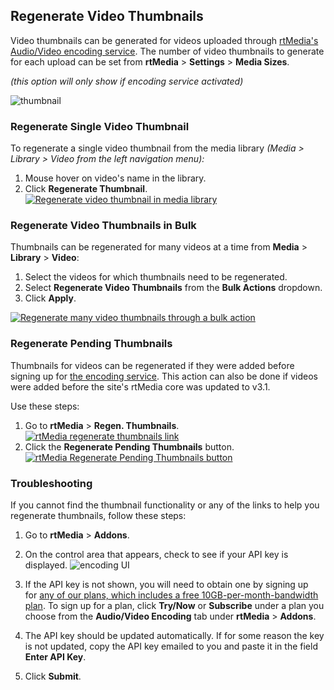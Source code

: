 ## Regenerate Video Thumbnails

Video thumbnails can be generated for videos uploaded through [rtMedia's Audio/Video encoding service](https://rtcamp.com/rtmedia/addons/audio-video-encoding-service/).
The number of video thumbnails to generate for each upload can be set from **rtMedia** > **Settings** > **Media Sizes**.

*(this option will only show if encoding service activated)*

![thumbnail](https://cloud.githubusercontent.com/assets/1140051/7585011/6ba1cc82-f8bf-11e4-832b-826bde8591a1.png)


### Regenerate Single Video Thumbnail


To regenerate a single video thumbnail from the media library *(Media > Library > Video from the left navigation menu):*

1. Mouse hover on video's name in the library.
2. Click **Regenerate Thumbnail**.
  [![Regenerate video thumbnail in media library](https://rtcamp.com/wp-content/uploads/2013/10/mediaLibraryRegenerateVideoThumbnail.png)](https://rtcamp.com/wp-content/uploads/2013/10/mediaLibraryRegenerateVideoThumbnail.png)

### Regenerate Video Thumbnails in Bulk

Thumbnails can be regenerated for many videos at a time from **Media** > **Library** > **Video**:

1. Select the videos for which thumbnails need to be regenerated.
2. Select **Regenerate Video Thumbnails** from the **Bulk Actions** dropdown.
3. Click **Apply**.

  [![Regenerate many video thumbnails through a bulk action](https://rtcamp.com/wp-content/uploads/2013/10/regenerateVideoThumbnailsBulk.png)](https://rtcamp.com/wp-content/uploads/2013/10/regenerateVideoThumbnailsBulk.png)

### Regenerate Pending Thumbnails


Thumbnails for videos can be regenerated if they were added before signing up for [the encoding service](https://rtcamp.com/rtmedia/addons/audio-video-encoding-service/). This action can also be done if videos were added before the site's rtMedia core was updated to v3.1.

Use these steps:

1. Go to **rtMedia** > **Regen. Thumbnails**.
   [![rtMedia regenerate thumbnails link](https://rtcamp.com/wp-content/uploads/2013/10/rtMediaRegenerateThumbnailsLink.png)](https://rtcamp.com/wp-content/uploads/2013/10/rtMediaRegenerateThumbnailsLink.png)
2. Click the **Regenerate Pending Thumbnails** button.
   [![rtMedia Regenerate Pending Thumbnails button](https://rtcamp.com/wp-content/uploads/2013/10/rtMediaRegeneratePendingThumbnailButton.png)](https://rtcamp.com/wp-content/uploads/2013/10/rtMediaRegeneratePendingThumbnailButton.png)

### Troubleshooting

If you cannot find the thumbnail functionality or any of the links to help you regenerate thumbnails, follow these steps:

1. Go to **rtMedia** > **Addons**.
2. On the control area that appears, check to see if your API key is displayed.
![encoding UI](https://cloud.githubusercontent.com/assets/1140051/7585168/89c63440-f8c0-11e4-874c-7f5e3a34edbc.png)

3. If the API key is not shown, you will need to obtain one by signing up for [any of our plans, which includes a free 10GB-per-month-bandwidth plan](https://rtcamp.com/rtmedia/addons/audio-video-encoding-service/). To sign up for a plan, click **Try/Now** or **Subscribe** under a plan you choose from the **Audio/Video Encoding** tab under **rtMedia** > **Addons**.
4. The API key should be updated automatically. If for some reason the key is not updated, copy the API key emailed to you and paste it in the field **Enter API Key**.
5. Click **Submit**.
